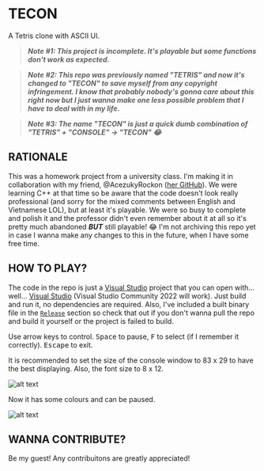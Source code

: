 # TECON

A Tetris clone with ASCII UI.

> __*Note #1: This project is incomplete. It's playable but some functions don't work as expected.*__

> __*Note #2: This repo was previously named "TETRIS" and now it's changed to "TECON" to save myself from any copyright infringement. I know that probably nobody's gonna care about this right now but I just wanna make one less possible problem that I have to deal with in my life.*__

> __*Note #3: The name "TECON" is just a quick dumb combination of "TETRIS" + "CONSOLE" → "TECON" 😂*__

## RATIONALE

This was a homework project from a university class. I'm making it in collaboration with my friend, @AcezukyRockon ([her GitHub](https://github.com/AcezukyRockon)). We were learning C++ at that time so be aware that the code doesn't look really professional (and sorry for the mixed comments between English and Vietnamese LOL), but at least it's playable. We were so busy to complete and polish it and the professor didn't even remember about it at all so it's pretty much abandoned ***BUT*** still playable! 😂 I'm not archiving this repo yet in case I wanna make any changes to this in the future, when I have some free time.

## HOW TO PLAY?

The code in the repo is just a [Visual Studio](https://visualstudio.microsoft.com/) project that you can open with... well... [Visual Studio](https://visualstudio.microsoft.com/) (Visual Studio Community 2022 will work). Just build and run it, no dependencies are required. Also, I've included a built binary file in the [`Release`](https://github.com/hohaicongthuan/TETRIS/releases) section so check that out if you don't wanna pull the repo and build it yourself or the project is failed to build.

Use arrow keys to control. <kbd>Space</kbd> to pause, <kbd>F</kbd> to select (if I remember it correctly). <kbd>Escape</kbd> to exit.

It is recommended to set the size of the console window to 83 x 29 to have the best displaying. Also, the font size to 8 x 12.

![alt text](https://user-images.githubusercontent.com/20926690/49714455-7643c880-fc7f-11e8-8c6d-cca864867a58.PNG)

Now it has some colours and can be paused.

![alt text](https://user-images.githubusercontent.com/20926690/49856056-898e9980-fe21-11e8-8baa-91213d1cee3f.PNG)

## WANNA CONTRIBUTE?

Be my guest! Any contribuitons are greatly appreciated!
